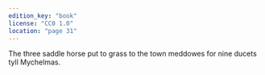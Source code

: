 ```yaml
---
edition_key: "book"
license: "CC0 1.0"
location: "page 31"
---
```

The three saddle horse put to grass to
the town meddowes for nine ducets tyll Mychelmas.
